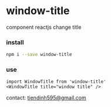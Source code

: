# window-title
component reactjs change title

### install
```sh
npm i --save window-title
```

### use
```
import WindowTitle from 'window-title'
<WindowTitle title="window title" />
```

contact: tiendinh595@gmail.com